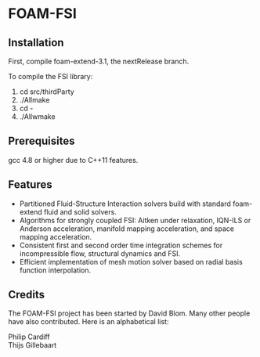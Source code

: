 FOAM-FSI
========

Installation
-----------

First, compile foam-extend-3.1, the nextRelease branch.

To compile the FSI library:

1. cd src/thirdParty
2. ./Allmake
3. cd -
4. ./Allwmake

Prerequisites
-----------

gcc 4.8 or higher due to C++11 features.

Features
-----------

* Partitioned Fluid-Structure Interaction solvers build with standard foam-extend fluid and solid solvers.
* Algorithms for strongly coupled FSI: Aitken under relaxation, IQN-ILS or Anderson acceleration, manifold mapping acceleration, and space mapping acceleration.
* Consistent first and second order time integration schemes for incompressible flow, structural dynamics and FSI.
* Efficient implementation of mesh motion solver based on radial basis function interpolation.

Credits
-----------

The FOAM-FSI project has been started by David Blom. Many other people have also contributed. Here is an alphabetical list:

Philip Cardiff  
Thijs Gillebaart
